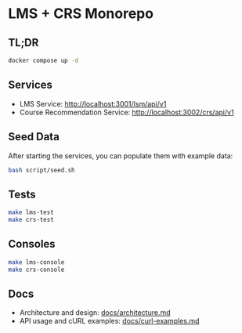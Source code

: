 # LMS + CRS Monorepo

## TL;DR

```bash
docker compose up -d
```

## Services

* LMS Service: [http://localhost:3001/lsm/api/v1](http://localhost:3001/lsm/api/v1)
* Course Recommendation Service: [http://localhost:3002/crs/api/v1](http://localhost:3002/crs/api/v1)

## Seed Data

After starting the services, you can populate them with example data:

```bash
bash script/seed.sh
```

## Tests

```bash
make lms-test
make crs-test
```

## Consoles

```bash
make lms-console
make crs-console
```

## Docs

* Architecture and design: [docs/architecture.md](docs/architecture.md)
* API usage and cURL examples: [docs/curl-examples.md](docs/curl-examples.md)
